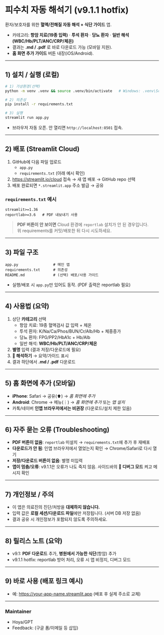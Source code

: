 
# 피수치 자동 해석기 (v9.1.1 hotfix)

환자/보호자를 위한 **혈액/전해질 자동 해석 + 식단 가이드** 앱.  
- 카테고리: **항암 치료(19종 입력)** · **투석 환자** · **당뇨 환자** · **일반 해석(WBC/Hb/PLT/ANC/CRP/체온)**  
- 결과는 **.md / .pdf** 로 바로 다운로드 가능 (모바일 지원).  
- **홈 화면 추가 가이드** 버튼 내장(iOS/Android).

---

## 1) 설치 / 실행 (로컬)
```bash
# 1) 가상환경(선택)
python -m venv .venv && source .venv/bin/activate   # Windows: .venv\Scripts\activate

# 2) 의존성
pip install -r requirements.txt

# 3) 실행
streamlit run app.py
```
- 브라우저 자동 오픈. 안 열리면 `http://localhost:8501` 접속.

---

## 2) 배포 (Streamlit Cloud)
1. GitHub에 다음 파일 업로드
   - `app.py`
   - `requirements.txt` (아래 예시 확인)
2. https://streamlit.io/cloud 접속 → 새 앱 배포 → GitHub repo 선택
3. 배포 완료되면 `*.streamlit.app` 주소 발급 → 공유

### `requirements.txt` 예시
```
streamlit>=1.36
reportlab>=3.6   # PDF 내보내기 사용
```

> **PDF 버튼이 안 보이면** Cloud 환경에 `reportlab` 설치가 안 된 경우입니다.  
> 위 requirements를 커밋/배포한 뒤 다시 시도하세요.

---

## 3) 파일 구조
```
app.py                # 메인 앱
requirements.txt      # 의존성
README.md             # (선택) 배포/사용 가이드
```
- 실행/배포 시 `app.py`만 있어도 동작. (PDF 출력은 reportlab 필요)

---

## 4) 사용법 (요약)
1. 상단 **카테고리** 선택
   - 항암 치료: 19종 혈액검사 값 입력 + 체온
   - 투석 환자: K/Na/Ca/Phos/BUN/Cr/Alb/Hb + 체중증가
   - 당뇨 환자: FPG/PP2/HbA1c + Hb/Alb
   - 일반 해석: **WBC/Hb/PLT/ANC/CRP/체온**
2. **별명** 입력 (결과 저장/다운로드에 필요)
3. **🔎 해석하기** → 요약/가이드 표시
4. 결과 하단에서 **.md / .pdf** 다운로드

---

## 5) 홈 화면에 추가 (모바일)
- **iPhone**: Safari → 공유(⬆️) → *홈 화면에 추가*  
- **Android**: Chrome → 메뉴(⋮) → *홈 화면에 추가* 또는 *앱 설치*  
- 카톡/네이버 **인앱 브라우저에서는 비권장** (다운로드/설치 제한 있음)

---

## 6) 자주 묻는 오류 (Troubleshooting)
- **PDF 버튼이 없음**: `reportlab` 미설치 → `requirements.txt`에 추가 후 재배포
- **다운로드가 안 됨**: 인앱 브라우저에서 열었는지 확인 → Chrome/Safari로 다시 열기
- **저장/다운로드 버튼이 없음**: 별명 미입력
- **앱이 멈춤/오류**: v9.1.1은 오류가 나도 죽지 않음. 사이드바의 **🐞 디버그 모드** 켜고 메시지 확인

---

## 7) 개인정보 / 주의
- 이 앱은 의료진의 진단/처방을 **대체하지 않습니다.**  
- 입력 값은 **로컬 세션/다운로드 파일**에만 저장됩니다. (서버 DB 저장 없음)  
- 결과 공유 시 개인정보가 포함되지 않도록 주의하세요.

---

## 8) 릴리스 노트 (요약)
- v9.1: **PDF 다운로드** 추가, **병원에서 가능한 식단**(항암) 추가
- v9.1.1 hotfix: reportlab 방어 처리, 오류 시 앱 비정지, 디버그 모드

---

## 9) 바로 사용 (배포 링크 예시)
- 예: https://your-app-name.streamlit.app (배포 후 실제 주소로 교체)

---

### Maintainer
- Hoya/GPT
- Feedback: (구글 폼/이메일 등 삽입)
